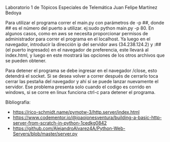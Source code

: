 Laboratorio 1 de Tópicos Especiales de Telemática
Juan Felipe Martínez Bedoya

Para utilizar el programa correr el main.py con parámetros de -p ##, donde ## es el número del puerto a utilizar.
ej:sudo python main.py -p 80.
En algunos casos, como en aws se necesita proporcionar permisos de administrador para correr el programa en el localhost.
Ya luego en el navegador, introducir la dirección ip del servidor aws (34.238.124.2) y :## (el puerto ingresado) en el navegador de preferencia, este llevará al index.html, y luego en este mostrará las opciones de los otros archivos que se pueden obtener.

Para detener el programa se debe ingresar en el navegador /close, esto detendrá el socket. Si se desea volver a correr después de cerrarlo toca cerrar las pestaña del navegador y ahí sí se puede lanzar nuevamente el servidor. 
Ese problema presenta solo cuando el codigo es corrido en windows, si se corre en linux funciona ctrl-c para detener el programa.

Bibliografia:
- https://rico-schmidt.name/pymotw-3/http.server/index.html
- https://www.codementor.io/@joaojonesventura/building-a-basic-http-server-from-scratch-in-python-1cedkg0842
- https://github.com/AlejandroAlvarez4A/Python-Web-Servers/blob/master/server.py